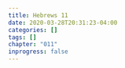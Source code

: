 ```yaml
---
title: Hebrews 11
date: 2020-03-28T20:31:23-04:00
categories: []
tags: []
chapter: "011"
inprogress: false
---
```


